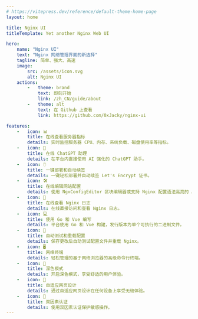 ```yaml
---
# https://vitepress.dev/reference/default-theme-home-page
layout: home

title: Nginx UI
titleTemplate: Yet another Nginx Web UI

hero:
    name: "Nginx UI"
    text: "Nginx 网络管理界面的新选择"
    tagline: 简单、强大、高速
    image:
        src: /assets/icon.svg
        alt: Nginx UI
    actions:
        -   theme: brand
            text: 即刻开始
            link: /zh_CN/guide/about
        -   theme: alt
            text: 在 Github 上查看
            link: https://github.com/0xJacky/nginx-ui

features:
    -   icon: 📊
        title: 在线查看服务器指标
        details: 实时监控服务器 CPU、内存、系统负载、磁盘使用率等指标。
    -   icon: 💬
        title: 在线 ChatGPT 助理
        details: 在平台内直接使用 AI 强化的 ChatGPT 助手。
    -   icon: 🖱️
        title: 一键部署和自动续签
        details: 一键轻松部署并自动续签 Let's Encrypt 证书。
    -   icon: 🛠️
        title: 在线编辑网站配置
        details: 使用 NgxConfigEditor 区块编辑器或支持 Nginx 配置语法高亮的 Ace Code 编辑器编辑配置。
    -   icon: 📜
        title: 在线查看 Nginx 日志
        details: 在线直接访问和查看 Nginx 日志。
    -   icon: 💻
        title: 使用 Go 和 Vue 编写
        details: 平台使用 Go 和 Vue 构建，发行版本为单个可执行的二进制文件。
    -   icon: 🔄
        title: 自动测试和重载配置
        details: 保存更改后自动测试配置文件并重载 Nginx。
    -   icon: 🖥️
        title: 网络终端
        details: 轻松管理的基于网络浏览器的高级命令行终端。
    -   icon: 🌙
        title: 深色模式
        details: 开启深色模式，享受舒适的用户体验。
    -   icon: 📱
        title: 自适应网页设计
        details: 通过自适应网页设计在任何设备上享受无缝体验。
    -   icon: 🔐
        title: 双因素认证
        details: 使用双因素认证保护敏感操作。
---
```


